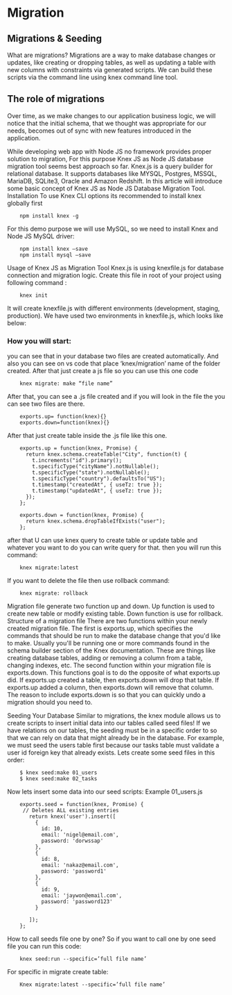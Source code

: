 # Migration
## Migrations & Seeding
What are migrations?
Migrations are a way to make database changes or updates, like creating or dropping tables, as well as updating a table with new columns with constraints via generated scripts. We can build these scripts via the command line using knex command line tool.




## The role of migrations
Over time, as we make changes to our application business logic, we will notice that the initial schema, that we thought was appropriate for our needs, becomes out of sync with new features introduced in the application.

While developing web app with Node JS no framework provides proper solution to migration, For this purpose Knex JS as Node JS database migration tool seems best approach so far.
Knex.js is a query builder for relational database. It supports databases like MYSQL, Postgres, MSSQL, MariaDB, SQLite3, Oracle and Amazon Redshift.
In this article will introduce some basic concept of Knex JS as Node JS Database Migration Tool.
Installation
To use Knex CLI options its recommended to install knex globally first
		
		npm install knex -g
		
For this demo purpose we will use MySQL, so we need to install Knex and Node JS MySQL driver:

		npm install knex –save
		npm install mysql –save
		
Usage of Knex JS as Migration Tool
Knex.js is using knexfile.js for database connection and migration logic.
Create this file in root of your project using following command :

		knex init
		
It will create knexfile.js with different environments (development, staging, production).
We have used two environments in knexfile.js, which looks like below:

### How you will start:
you can see that in your database two files are created automatically. And also you can see on vs code that place ‘knex/migration’ name of the folder created.
After that just create a js file so you can use this one code 

		knex migrate: make “file name”
		
After that, you can see a .js file created and if you will look in the file the you can see two files are there. 
	
		exports.up= function(knex){}
		exports.down=function(knex){}


After that just create table inside the .js file like this one.
		
		exports.up = function(knex, Promise) {
		  return knex.schema.createTable("City", function(t) {
		    t.increments("id").primary();
		    t.specificType("cityName").notNullable();
		    t.specificType("state").notNullable();
		    t.specificType("country").defaultsTo("US");
		    t.timestamp("createdAt", { useTz: true });
		    t.timestamp("updatedAt", { useTz: true });
		  });
		};
		
		exports.down = function(knex, Promise) {
		  return knex.schema.dropTableIfExists("user");
		};
after that U can use knex query to create table or update table and whatever you want to do you can write query for that.
then you will run this command:

		knex migrate:latest

If you want to delete the file then use rollback command: 

		knex migrate: rollback


Migration file generate two function up and down. Up function is used to create new table or modify existing table. Down function is use for rollback.
Structure of a migration file
There are two functions within your newly created migration file. The first is exports.up, which specifies the commands that should be run to make the database change that you'd like to make. Usually you'll be running one or more commands found in the schema builder section of the Knex documentation. These are things like creating database tables, adding or removing a column from a table, changing indexes, etc.
The second function within your migration file is exports.down. This functions goal is to do the opposite of what exports.up did. If exports.up created a table, then exports.down will drop that table. If exports.up added a column, then exports.down will remove that column. The reason to include exports.down is so that you can quickly undo a migration should you need to.
 
Seeding Your Database
Similar to migrations, the knex module allows us to create scripts to insert initial data into our tables called seed files! If we have relations on our tables, the seeding must be in a specific order to so that we can rely on data that might already be in the database. For example, we must seed the users table first because our tasks table must validate a user id foreign key that already exists.
Lets create some seed files in this order:

		$ knex seed:make 01_users
		$ knex seed:make 02_tasks
Now lets insert some data into our seed scripts:
Example 01_users.js

		exports.seed = function(knex, Promise) {
		 // Deletes ALL existing entries
		   return knex('user').insert([
		     {
		       id: 10,
		       email: 'nigel@email.com',
		       password: 'dorwssap'
		     },
		     {
		       id: 8,
		       email: 'nakaz@email.com',
		       password: 'password1'
		     },
		     {
		       id: 9,
		       email: 'jaywon@email.com',
		       password: 'password123'
		     }

		   ]);
		};
		
How to call seeds file one by one?
So if you want to call one by one seed file you can run this code:

		knex seed:run --specific=’full file name’
For specific in migrate create table:

		Knex migrate:latest --specific=’full file name’
